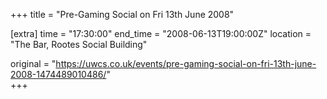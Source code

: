 +++
title = "Pre-Gaming Social on Fri 13th June 2008"

[extra]
time = "17:30:00"
end_time = "2008-06-13T19:00:00Z"
location = "The Bar, Rootes Social Building"

original = "https://uwcs.co.uk/events/pre-gaming-social-on-fri-13th-june-2008-1474489010486/"    
+++



